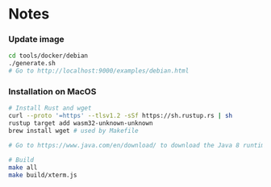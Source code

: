 # Notes

### Update image

```bash
cd tools/docker/debian
./generate.sh
# Go to http://localhost:9000/examples/debian.html
```

### Installation on MacOS

```bash
# Install Rust and wget
curl --proto '=https' --tlsv1.2 -sSf https://sh.rustup.rs | sh
rustup target add wasm32-unknown-unknown
brew install wget # used by Makefile

# Go to https://www.java.com/en/download/ to download the Java 8 runtime

# Build
make all
make build/xterm.js
```

